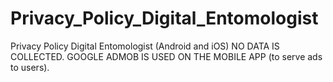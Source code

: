# Privacy_Policy_Digital_Entomologist
Privacy Policy Digital Entomologist (Android and iOS)
NO DATA IS COLLECTED.
GOOGLE ADMOB IS USED ON THE MOBILE APP (to serve ads to users).
